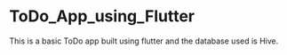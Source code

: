 # ToDo_App_using_Flutter
This is a basic ToDo app built using flutter and the database used is Hive.

